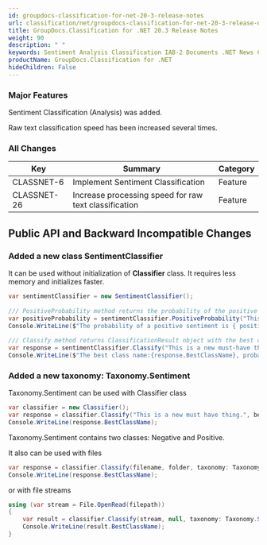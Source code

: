 ```yaml
---
id: groupdocs-classification-for-net-20-3-release-notes
url: classification/net/groupdocs-classification-for-net-20-3-release-notes
title: GroupDocs.Classification for .NET 20.3 Release Notes
weight: 90
description: " "
keywords: Sentiment Analysis Classification IAB-2 Documents .NET News Categorization
productName: GroupDocs.Classification for .NET
hideChildren: False
---
```

### Major Features

Sentiment Classification (Analysis) was added.

Raw text classification speed has been increased several times.

### All Changes

| Key | Summary | Category |
| --- | --- | --- |
| CLASSNET-6 | Implement Sentiment Classification | Feature |
| CLASSNET-26 | Increase processing speed for raw text classification | Feature |

## Public API and Backward Incompatible Changes

### Added a new class SentimentClassifier

It can be used without initialization of **Classifier** class. It requires less memory and initializes faster.

```csharp
var sentimentClassifier = new SentimentClassifier();
 
/// PositiveProbability method returns the probability of the positive sentiment.
var positiveProbability = sentimentClassifier.PositiveProbability("This is a new must-have thing.");
Console.WriteLine($"The probability of a positive sentiment is { positiveProbability }");
 
/// Classify method returns ClassificationResult object with the best class probability and name.
var response = sentimentClassifier.Classify("This is a new must-have thing.");
Console.WriteLine($"The best class name:{response.BestClassName}, probability: {response.BestClassProbability}");
```

### Added a new taxonomy: Taxonomy.Sentiment

Taxonomy.Sentiment can be used with Classifier class

```csharp
var classifier = new Classifier();
var response = classifier.Classify("This is a new must have thing.", bestClassesCount: 1, taxonomy: Taxonomy.Sentiment);
Console.WriteLine(response.BestClassName);
```

Taxonomy.Sentiment contains two classes: Negative and Positive.

It also can be used with files

```csharp
var response = classifier.Classify(filename, folder, taxonomy: Taxonomy.Sentiment);
Console.WriteLine(response.BestClassName);

```

  

or with file streams

```csharp
using (var stream = File.OpenRead(filepath))
{
    var result = classifier.Classify(stream, null, taxonomy: Taxonomy.Sentiment);
    Console.WriteLine(result.BestClassName);
}
```
